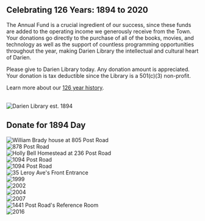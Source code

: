 <div class="text-center margin-bottom-50">
  <h2 class="title-v2 title-center">Celebrating 126 Years: 1894 to 2020</h2>
</div>

<div class="row margin-bottom-10">
<div class="col-md-9">
The Annual Fund is a crucial ingredient of our success, since these funds are added to the operating income we generously receive from the Town. Your donations go directly to the purchase of all of the books, movies, and technology as well as the support of countless programming opportunities throughout the year, making Darien Library the intellectual and cultural heart of Darien. 

Please give to Darien Library today. Any donation amount is appreciated. Your donation is tax deductible since the Library is a 501(c)(3) non-profit.

Learn more about our [126 year history](/history "Library History").
<br />
<br />
<!-- <a href="#Donate"><button class="btn-u btn-u-lg btn-u-dark-blue" type="button">Donate</button></a>
<br />
<br /> -->

</div>
<div class="col-md-3">
<img class="img-responsive center-block" src="/uploads/logos/1894_Day_Logo_transparent_web.png" alt="Darien Library est. 1894" />
</div>

</div>
</div>


<a name="Donate" color="#fff"></a>
<h2 class="title-v2">Donate for 1894 Day</h2>
<div id="bbox-root"></div>

<script type="text/javascript">

       window.bboxInit = function () {

           bbox.showForm('244ebb11-b4f3-48d9-9331-8d7640b82924');

       };

       (function () {

           var e = document.createElement('script'); e.async = true;

           e.src = 'https://bbox.blackbaudhosting.com/webforms/bbox-min.js';

           document.getElementsByTagName('head')[0].appendChild(e);

       } ());

</script>

<div class="row margin-bottom-10">
<div class="col-md-2">

<div class="text-center">
<img class="img-responsive margin-bottom-10" src="/uploads/library_building/exterior/805_post_road_william_brady_house_1894-1908.jpg" alt="William Brady house at 805 Post Road" />
<br />

</div>
</div>
<div class="col-md-2">
<div class="text-center">
<img class="img-responsive margin-bottom-10" src="/uploads/library_building/exterior/878_post_road_library_1908-1915.jpg" alt="878 Post Road" />
<br />
</div>
</div>
<div class="col-md-2">
<div class="text-center">
<img class="img-responsive margin-bottom-10" src="/uploads/library_building/exterior/236_post_road_holly_bell_house_1915-1931.jpg" alt="Holly Bell Homestead at 236 Post Road" />
<br />

</div>

</div>
<div class="col-md-2">
<div class="text-center">
<img class="img-responsive margin-bottom-10" src="/uploads/library_building/exterior/1094_post_road_library_1931-1957.jpg" alt="1094 Post Road" />
<br />

</div>
</div>
<div class="col-md-2">
<div class="text-center">
<img class="img-responsive margin-bottom-10" src="/uploads/departments/admin/1931-1957_building_outside.jpg" alt="1094 Post Road" />
<br />
</div>
</div>
<div class="col-md-2">
<div class="text-center">
<img class="img-responsive margin-bottom-10" src="/uploads/library_building/interior/35_leroy_ave_librarian_at_desk_alone.jpg" alt="35 Leroy Ave's Front Entrance" />
<br />

</div>
</div>
</div>


<div class="row margin-bottom-30">
<div class="col-md-2">
<div class="text-center">
<img class="img-responsive margin-bottom-10" src="/uploads/departments/admin/1999_building.jpg" alt="1999" />
<br />
</div>
</div>
<div class="col-md-2">
<div class="text-center">
<img class="img-responsive margin-bottom-10" src="/uploads/departments/admin/2002_front_desk.jpg" alt="2002" />
<br />
</div>
</div>
<div class="col-md-2">
<div class="text-center">
<img class="img-responsive margin-bottom-10" src="/uploads/departments/admin/2004_childrens_room.jpg" alt="2004" />
<br />
</div>
</div>
<div class="col-md-2">
<div class="text-center">
<img class="img-responsive margin-bottom-10" src="/uploads/departments/admin/2007_aerial_building.jpg" alt="2007" />
<br />
</div>
</div>
<div class="col-md-2">
<div class="text-center">
<img class="img-responsive margin-bottom-10" src="/uploads/library_building/interior/research_room_early_morning.jpg" alt="1441 Post Road's Reference Room" />
<br />

</div>
</div>
<div class="col-md-2">
<div class="text-center">
<img class="img-responsive margin-bottom-10" src="/uploads/departments/admin/2016_escape_the_lab.jpg" alt="2016" />
<br />
</div>
</div>
</div>